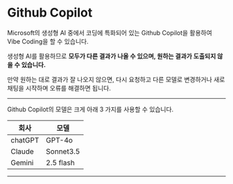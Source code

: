 # Github Copilot

Microsoft의 생성형 AI 중에서 코딩에 특화되어 있는 Github Copilot을 활용하여 Vibe Coding을 할 수 있습니다.

생성형 AI를 활용하므로 **모두가 다른 결과가 나올 수 있으며, 원하는 결과가 도출되지 않을 수 있습니다.**

만약 원하는 대로 결과가 잘 나오지 않으면, 다시 요청하고 다른 모델로 변경하거나 새로 채팅을 시작하며 오류를 해결하면 됩니다.

---

Github Copilot의 모델은 크게 아래 3 가지를 사용할 수 있습니다.

|회사|모델|
|---|---|
| chatGPT | GPT-4o |
| Claude | Sonnet3.5 |
| Gemini | 2.5 flash |

---


